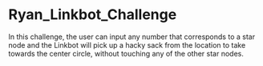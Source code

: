 # Ryan_Linkbot_Challenge
In this challenge, the user can input any number that corresponds to a star node and the Linkbot will pick up a hacky sack from the location to take towards the center circle, without touching any of the other star nodes.
